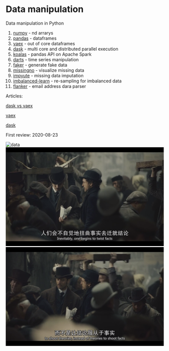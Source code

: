 # Data manipulation

Data manipulation in Python 

1. [numpy](https://numpy.org/doc/) - nd arrarys
2. [pandas](https://pandas.pydata.org/docs/) - dataframes 
3. [vaex](https://docs.vaex.io/en/latest/index.html) - out of core dataframes 
4. [dask](https://docs.dask.org/en/latest/) - multi core and distributed parallel execution
5. [koalas](https://koalas.readthedocs.io/en/latest/) - pandas API on Apache Spark
6. [darts](https://unit8co.github.io/darts/) - time series manipulation
7. [faker](https://faker.readthedocs.io/en/stable/) - generate fake data
8. [missingno](https://github.com/ResidentMario/missingno) - visualize missing data
9. [impyute](https://github.com/eltonlaw/impyute) - missing data imputation
10. [imbalanced-learn](https://imbalanced-learn.org/stable/) - re-sampling for imbalanced data
11. [flanker](https://github.com/mailgun/flanker) - email address dara parser

Articles: 

[dask vs vaex](https://towardsdatascience.com/dask-vs-vaex-for-big-data-38cb66728747)

[vaex](https://towardsdatascience.com/how-to-process-a-dataframe-with-billions-of-rows-in-seconds-c8212580f447)

[dask](https://towardsdatascience.com/are-you-still-using-pandas-for-big-data-12788018ba1a)


First review: 2020-08-23

![data](https://github.com/boyuan-li/BL-data-manipulation/blob/master/photos/1.png)
![data](https://github.com/boyuan-li/BL-data-manipulation/blob/master/photos/2.png)
![data](https://github.com/boyuan-li/BL-data-manipulation/blob/master/photos/3.png)
